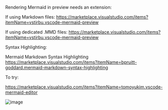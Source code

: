 Rendering Mermaid in preview needs an extension:

If using Markdown files:
https://marketplace.visualstudio.com/items?itemName=vstirbu.vscode-mermaid-preview

If using dedicated .MMD files:
https://marketplace.visualstudio.com/items?itemName=vstirbu.vscode-mermaid-preview


Syntax Highlighting:

Mermaid Markdown Syntax Highlighting
https://marketplace.visualstudio.com/items?itemName=bpruitt-goddard.mermaid-markdown-syntax-highlighting

To try:

https://marketplace.visualstudio.com/items?itemName=tomoyukim.vscode-mermaid-editor

![image](https://github.com/user-attachments/assets/53c18fb1-0127-4358-944b-9ccd19f26ab4)




